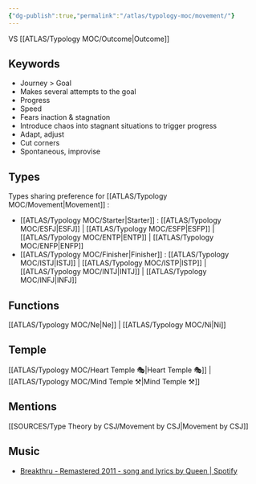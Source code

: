 ```yaml
---
{"dg-publish":true,"permalink":"/atlas/typology-moc/movement/"}
---
```



VS [[ATLAS/Typology MOC/Outcome\|Outcome]]

## Keywords
- Journey > Goal
- Makes several attempts to the goal
- Progress
- Speed
- Fears inaction & stagnation
- Introduce chaos into stagnant situations to trigger progress 
- Adapt, adjust
- Cut corners
- Spontaneous, improvise 

## Types 
Types sharing preference for [[ATLAS/Typology MOC/Movement\|Movement]] : 
- [[ATLAS/Typology MOC/Starter\|Starter]] : [[ATLAS/Typology MOC/ESFJ\|ESFJ]] | [[ATLAS/Typology MOC/ESFP\|ESFP]] | [[ATLAS/Typology MOC/ENTP\|ENTP]] | [[ATLAS/Typology MOC/ENFP\|ENFP]] 
- [[ATLAS/Typology MOC/Finisher\|Finisher]] : [[ATLAS/Typology MOC/ISTJ\|ISTJ]] | [[ATLAS/Typology MOC/ISTP\|ISTP]] | [[ATLAS/Typology MOC/INTJ\|INTJ]] | [[ATLAS/Typology MOC/INFJ\|INFJ]] 

## Functions 
[[ATLAS/Typology MOC/Ne\|Ne]] | [[ATLAS/Typology MOC/Ni\|Ni]] 

## Temple 
[[ATLAS/Typology MOC/Heart Temple 🎭\|Heart Temple 🎭]] | [[ATLAS/Typology MOC/Mind Temple ⚒️\|Mind Temple ⚒️]]

## Mentions
[[SOURCES/Type Theory by CSJ/Movement by CSJ\|Movement by CSJ]]


## Music
- [Breakthru - Remastered 2011 - song and lyrics by Queen | Spotify](https://open.spotify.com/track/5Nuxdf0f5PpaeaPm4jrhiE?si=d848e45199bc4520)

